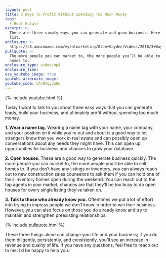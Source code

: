 ```yaml
---
layout: post
title: 3 Ways To Profit Without Spending Too Much Money
tags:
  - Real Estate
excerpt: >-
  There are three simply ways you can generate and grow business. Here is my
  list.
enclosure: >-
  https://s3.amazonaws.com/vyralmarketing/Glen+Gayden/Videos/2018/3+Ways+To+Profit+Without+Spending+Too+Much+Money+-+Houston+Area+Real+Estate+Agent.mp4
pullquote: >-
  The more people you can market to, the more people you’ll be able to sell
  homes to.
enclosure_type: video/mp4
enclosure_time:
use_youtube_image: true
youtube_alternate_image:
youtube_code: CA7NYqy3a8w
---
```


{% include youtube.html %}

Today I want to talk to you about three easy ways that you can generate leads, build your business, and ultimately profit without spending too much money.

**1. Wear a name tag.** Wearing a name tag with your name, your company, and your position on it while you’re out and about is a good way to let strangers know that you work in real estate and can possibly open up conversations about any needs they might have. This can open up opportunities for business and chances to grow your database. 

**2. Open houses.** These are a good way to generate business quickly. The more people you can market to, the more people you’ll be able to sell homes to. If you don’t have any listings or inventory, you can always reach out to new construction sales counselors to ask them if you can hold one of their inventory homes open during the weekend. You can reach out to the top agents in your market; chances are that they’ll be too busy to do open houses for every single listing they’ve taken on.

**3. Talk to those who already know you.** Oftentimes we put a lot of effort into trying to impress people we don’t know in order to win their business. However, you can also focus on those you do already know and try to maintain and strengthen preexisting relationships. 

{% include pullquote.html %}

These three things alone can change your life and your business; if you do them diligently, persistently, and consistently, you’ll see an increase in revenue and quality of life. If you have any questions, feel free to reach out to me. I’d be happy to help you.
